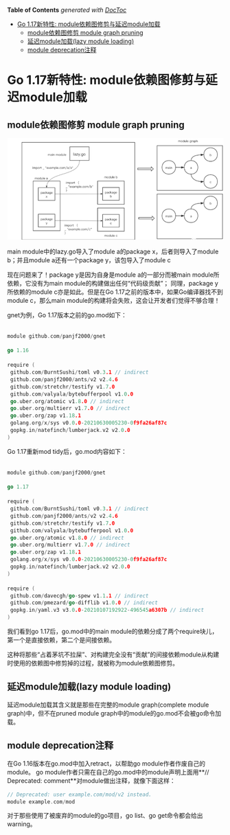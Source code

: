 <!-- START doctoc generated TOC please keep comment here to allow auto update -->
<!-- DON'T EDIT THIS SECTION, INSTEAD RE-RUN doctoc TO UPDATE -->
**Table of Contents**  *generated with [DocToc](https://github.com/thlorenz/doctoc)*

- [Go 1.17新特性: module依赖图修剪与延迟module加载](#go-117%E6%96%B0%E7%89%B9%E6%80%A7-module%E4%BE%9D%E8%B5%96%E5%9B%BE%E4%BF%AE%E5%89%AA%E4%B8%8E%E5%BB%B6%E8%BF%9Fmodule%E5%8A%A0%E8%BD%BD)
  - [module依赖图修剪 module graph pruning](#module%E4%BE%9D%E8%B5%96%E5%9B%BE%E4%BF%AE%E5%89%AA-module-graph-pruning)
  - [延迟module加载(lazy module loading)](#%E5%BB%B6%E8%BF%9Fmodule%E5%8A%A0%E8%BD%BDlazy-module-loading)
  - [module deprecation注释](#module-deprecation%E6%B3%A8%E9%87%8A)

<!-- END doctoc generated TOC please keep comment here to allow auto update -->

# Go 1.17新特性: module依赖图修剪与延迟module加载
## module依赖图修剪 module graph pruning

![](.module_images/module_graph.png)

main module中的lazy.go导入了module a的package x，后者则导入了module b；并且module a还有一个package y，该包导入了module c

现在问题来了！package y是因为自身是module a的一部分而被main module所依赖，它没有为main module的构建做出任何“代码级贡献”；
同理，package y所依赖的module c亦是如此。但是在Go 1.17之前的版本中，如果Go编译器找不到module c，那么main module的构建将会失败，这会让开发者们觉得不够合理！

gnet为例，Go 1.17版本之前的go.mod如下：

```go

module github.com/panjf2000/gnet

go 1.16

require (
 github.com/BurntSushi/toml v0.3.1 // indirect
 github.com/panjf2000/ants/v2 v2.4.6
 github.com/stretchr/testify v1.7.0
 github.com/valyala/bytebufferpool v1.0.0
 go.uber.org/atomic v1.8.0 // indirect
 go.uber.org/multierr v1.7.0 // indirect
 go.uber.org/zap v1.18.1
 golang.org/x/sys v0.0.0-20210630005230-0f9fa26af87c
 gopkg.in/natefinch/lumberjack.v2 v2.0.0
)
```

Go 1.17重新mod tidy后，go.mod内容如下：
```go

module github.com/panjf2000/gnet

go 1.17

require (
 github.com/BurntSushi/toml v0.3.1 // indirect
 github.com/panjf2000/ants/v2 v2.4.6
 github.com/stretchr/testify v1.7.0
 github.com/valyala/bytebufferpool v1.0.0
 go.uber.org/atomic v1.8.0 // indirect
 go.uber.org/multierr v1.7.0 // indirect
 go.uber.org/zap v1.18.1
 golang.org/x/sys v0.0.0-20210630005230-0f9fa26af87c
 gopkg.in/natefinch/lumberjack.v2 v2.0.0
)

require (
 github.com/davecgh/go-spew v1.1.1 // indirect
 github.com/pmezard/go-difflib v1.0.0 // indirect
 gopkg.in/yaml.v3 v3.0.0-20210107192922-496545a6307b // indirect
)
```

我们看到go 1.17后，go.mod中的main module的依赖分成了两个require块儿，第一个是直接依赖，第二个是间接依赖。


这种将那些“占着茅坑不拉屎”、对构建完全没有“贡献”的间接依赖module从构建时使用的依赖图中修剪掉的过程，就被称为module依赖图修剪。



## 延迟module加载(lazy module loading)


延迟module加载其含义就是那些在完整的module graph(complete module graph)中，但不在pruned module graph中的module的go.mod不会被go命令加载。



## module deprecation注释

在Go 1.16版本在go.mod中加入retract，以帮助go module作者作废自己的module。
go module作者只需在自己的go.mod中的module声明上面用**// Deprecated: comment**对module做出注释，就像下面这样：

```go
// Deprecated: user example.com/mod/v2 instead.
module example.com/mod
```

对于那些使用了被废弃的module的go项目，go list、go get命令都会给出warning。
